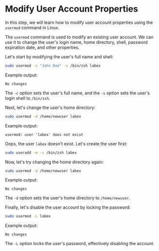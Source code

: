 # Modify User Account Properties

In this step, we will learn how to modify user account properties using the `usermod` command in Linux.

The `usermod` command is used to modify an existing user account. We can use it to change the user's login name, home directory, shell, password expiration date, and other properties.

Let's start by modifying the user's full name and shell:

```bash
sudo usermod -c "John Doe" -s /bin/zsh labex
```

Example output:

```
No changes
```

The `-c` option sets the user's full name, and the `-s` option sets the user's login shell to `/bin/zsh`.

Next, let's change the user's home directory:

```bash
sudo usermod -d /home/newuser labex
```

Example output:

```
usermod: user 'labex' does not exist
```

Oops, the user `labex` doesn't exist. Let's create the user first:

```bash
sudo useradd -m -s /bin/zsh labex
```

Now, let's try changing the home directory again:

```bash
sudo usermod -d /home/newuser labex
```

Example output:

```
No changes
```

The `-d` option sets the user's home directory to `/home/newuser`.

Finally, let's disable the user account by locking the password:

```bash
sudo usermod -L labex
```

Example output:

```
No changes
```

The `-L` option locks the user's password, effectively disabling the account.
